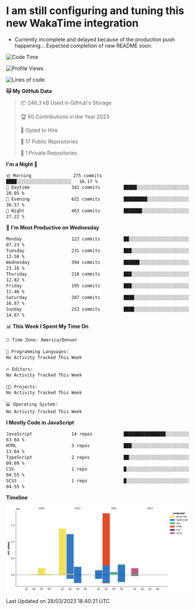 # I am still configuring and tuning this new WakaTime integration
- Currently incomplete and delayed because of the production push happening... Expected completion of new README soon.
<!--START_SECTION:waka-->
![Code Time](http://img.shields.io/badge/Code%20Time-25%20hrs%2038%20mins-blue)

![Profile Views](http://img.shields.io/badge/Profile%20Views-1-blue)

![Lines of code](https://img.shields.io/badge/From%20Hello%20World%20I%27ve%20Written-5.7%20million%20lines%20of%20code-blue)

**🐱 My GitHub Data** 

> 📦 246.3 kB Used in GitHub's Storage 
 > 
> 🏆 60 Contributions in the Year 2023
 > 
> 💼 Opted to Hire
 > 
> 📜 17 Public Repositories 
 > 
> 🔑 1 Private Repositories 
 > 
**I'm a Night 🦉** 

```text
🌞 Morning                275 commits         ████░░░░░░░░░░░░░░░░░░░░░   16.17 % 
🌆 Daytime                341 commits         █████░░░░░░░░░░░░░░░░░░░░   20.05 % 
🌃 Evening                622 commits         █████████░░░░░░░░░░░░░░░░   36.57 % 
🌙 Night                  463 commits         ███████░░░░░░░░░░░░░░░░░░   27.22 % 
```
📅 **I'm Most Productive on Wednesday** 

```text
Monday                   123 commits         ██░░░░░░░░░░░░░░░░░░░░░░░   07.23 % 
Tuesday                  231 commits         ███░░░░░░░░░░░░░░░░░░░░░░   13.58 % 
Wednesday                394 commits         ██████░░░░░░░░░░░░░░░░░░░   23.16 % 
Thursday                 218 commits         ███░░░░░░░░░░░░░░░░░░░░░░   12.82 % 
Friday                   195 commits         ███░░░░░░░░░░░░░░░░░░░░░░   11.46 % 
Saturday                 287 commits         ████░░░░░░░░░░░░░░░░░░░░░   16.87 % 
Sunday                   253 commits         ████░░░░░░░░░░░░░░░░░░░░░   14.87 % 
```


📊 **This Week I Spent My Time On** 

```text
🕑︎ Time Zone: America/Denver

💬 Programming Languages: 
No Activity Tracked This Week

🔥 Editors: 
No Activity Tracked This Week

🐱‍💻 Projects: 
No Activity Tracked This Week

💻 Operating System: 
No Activity Tracked This Week
```

**I Mostly Code in JavaScript** 

```text
JavaScript               14 repos            ████████████████░░░░░░░░░   63.64 % 
HTML                     3 repos             ███░░░░░░░░░░░░░░░░░░░░░░   13.64 % 
TypeScript               2 repos             ██░░░░░░░░░░░░░░░░░░░░░░░   09.09 % 
CSS                      1 repo              █░░░░░░░░░░░░░░░░░░░░░░░░   04.55 % 
SCSS                     1 repo              █░░░░░░░░░░░░░░░░░░░░░░░░   04.55 % 
```



**Timeline**

![Lines of Code chart](https://raw.githubusercontent.com/certifiedbice/certifiedbice/main/assets/bar_graph.png)


 Last Updated on 28/03/2023 18:40:21 UTC
<!--END_SECTION:waka-->
